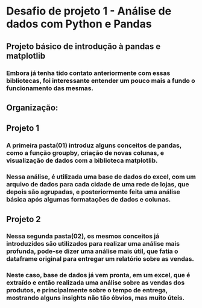 # Desafio de projeto 1 - Análise de dados com Python e Pandas

## Projeto básico de introdução à pandas e matplotlib

### Embora já tenha tido contato anteriormente com essas bibliotecas, foi interessante entender um pouco mais a fundo o funcionamento das mesmas.

## Organização:

## Projeto 1

### A primeira pasta(01) introduz alguns conceitos de pandas, como a função groupby, criação de novas colunas, e visualização de dados com a biblioteca matplotlib.

### Nessa análise, é utilizada uma base de dados do excel, com um arquivo de dados para cada cidade de uma rede de lojas, que depois são agrupadas, e posteriormente feita uma análise básica após algumas formatações de dados e colunas.

## Projeto 2

### Nessa segunda pasta(02), os mesmos conceitos já introduzidos são utilizados para realizar uma análise mais profunda, pode-se dizer uma análise mais útil, que fatia o dataframe original para entregar um relatório sobre as vendas.

### Neste caso, base de dados já vem pronta, em um excel, que é extraído e então realizada uma análise sobre as vendas dos produtos, e principalmente sobre o tempo de entrega, mostrando alguns insights não tão óbvios, mas muito úteis.